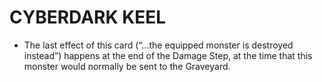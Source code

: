# CYBERDARK KEEL

*   The last effect of this card (“…the equipped monster is destroyed instead”) happens at the end of the Damage Step, at the time that this monster would normally be sent to the Graveyard.
